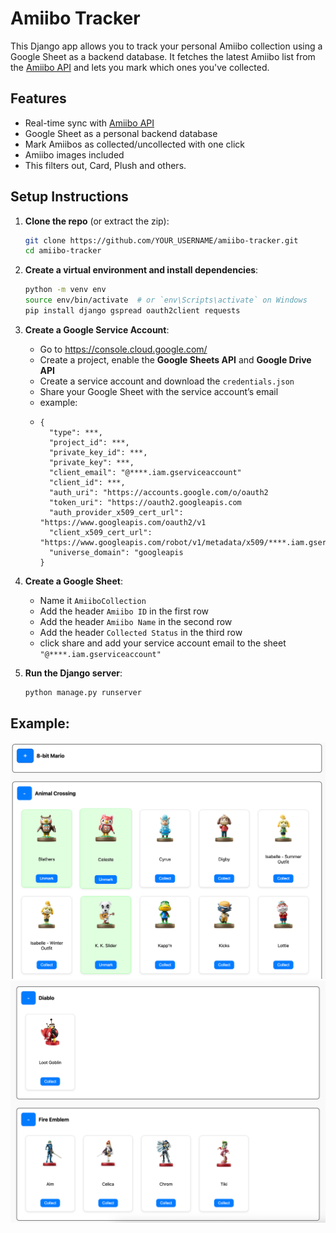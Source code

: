 # Amiibo Tracker

This Django app allows you to track your personal Amiibo collection using a Google Sheet as a backend database. It fetches the latest Amiibo list from the [Amiibo API](https://amiiboapi.com/) and lets you mark which ones you've collected.

## Features

- Real-time sync with [Amiibo API](https://amiiboapi.com/)
- Google Sheet as a personal backend database
- Mark Amiibos as collected/uncollected with one click
- Amiibo images included
- This filters out, Card, Plush and others. 

## Setup Instructions

1. **Clone the repo** (or extract the zip):
    ```bash
    git clone https://github.com/YOUR_USERNAME/amiibo-tracker.git
    cd amiibo-tracker
    ```

2. **Create a virtual environment and install dependencies**:
    ```bash
    python -m venv env
    source env/bin/activate  # or `env\Scripts\activate` on Windows
    pip install django gspread oauth2client requests
    ```

3. **Create a Google Service Account**:
    - Go to https://console.cloud.google.com/
    - Create a project, enable the **Google Sheets API** and **Google Drive API**
    - Create a service account and download the `credentials.json`
    - Share your Google Sheet with the service account’s email
    - example:
    - ```
      {
        "type": ***,
        "project_id": ***,
        "private_key_id": ***,
        "private_key": ***,
        "client_email": "@****.iam.gserviceaccount"
        "client_id": ***,
        "auth_uri": "https://accounts.google.com/o/oauth2
        "token_uri": "https://oauth2.googleapis.com
        "auth_provider_x509_cert_url": "https://www.googleapis.com/oauth2/v1
        "client_x509_cert_url": "https://www.googleapis.com/robot/v1/metadata/x509/****.iam.gserviceaccount
        "universe_domain": "googleapis
      }
      ```
   
4. **Create a Google Sheet**:
    - Name it `AmiiboCollection`
    - Add the header `Amiibo ID` in the first row
    - Add the header `Amiibo Name` in the second row
    - Add the header `Collected Status` in the third row
    - click share and add your service account email to the sheet `"@****.iam.gserviceaccount"`


5. **Run the Django server**:
    ```bash
    python manage.py runserver
    ```
<h2> Example: </h2>

![img_2.png](img_2.png)
![img_3.png](img_3.png)